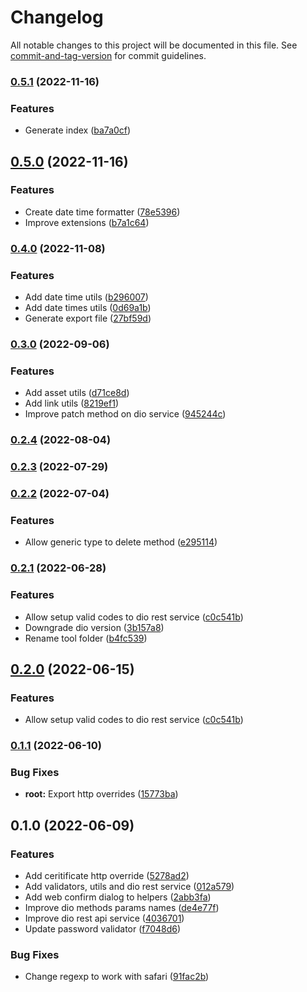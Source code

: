 # Changelog

All notable changes to this project will be documented in this file. See [commit-and-tag-version](https://github.com/absolute-version/commit-and-tag-version) for commit guidelines.

### [0.5.1](https://github.com/mrmilu/flutter_mrmilu/compare/0.5.0...0.5.1) (2022-11-16)


### Features

* Generate index ([ba7a0cf](https://github.com/mrmilu/flutter_mrmilu/commit/ba7a0cf0696da0ebd0b2b5fe648d2bde2391963b))

## [0.5.0](https://github.com/mrmilu/flutter_mrmilu/compare/0.4.0...0.5.0) (2022-11-16)


### Features

* Create date time formatter ([78e5396](https://github.com/mrmilu/flutter_mrmilu/commit/78e5396f72d8c839eebcc06385cf9621d45b66f5))
* Improve extensions ([b7a1c64](https://github.com/mrmilu/flutter_mrmilu/commit/b7a1c642b9928a022f745a1949b318cfab604296))

### [0.4.0](https://github.com/mrmilu/flutter_mrmilu/compare/0.3.0...0.4.0) (2022-11-08)


### Features

* Add date time utils ([b296007](https://github.com/mrmilu/flutter_mrmilu/commit/b2960073b136c3b3557808f4ced57eff75207169))
* Add date times utils ([0d69a1b](https://github.com/mrmilu/flutter_mrmilu/commit/0d69a1bc07d0162fd5479b7db9117124003c3455))
* Generate export file ([27bf59d](https://github.com/mrmilu/flutter_mrmilu/commit/27bf59d7ee3057df7fb43cc0870d6bb91cb37b80))

### [0.3.0](https://github.com/mrmilu/flutter_mrmilu/compare/0.2.4...0.3.0) (2022-09-06)


### Features

* Add asset utils ([d71ce8d](https://github.com/mrmilu/flutter_mrmilu/commit/d71ce8d5819d8fa94c242d9b030bec6019c6822c))
* Add link utils ([8219ef1](https://github.com/mrmilu/flutter_mrmilu/commit/8219ef12417dc6427028b2fa964ff33087237b35))
* Improve patch method on dio service ([945244c](https://github.com/mrmilu/flutter_mrmilu/commit/945244c98f6f2155e55dbbffa9ca58fbd3d39773))

### [0.2.4](https://github.com/mrmilu/flutter_mrmilu/compare/0.2.3...0.2.4) (2022-08-04)

### [0.2.3](https://github.com/mrmilu/flutter_mrmilu/compare/0.2.2...0.2.3) (2022-07-29)

### [0.2.2](https://github.com/mrmilu/flutter_mrmilu/compare/0.2.1...0.2.2) (2022-07-04)


### Features

* Allow generic type to delete method ([e295114](https://github.com/mrmilu/flutter_mrmilu/commit/e2951147ca1e13bf59521bc067c08a99e4efea5e))

### [0.2.1](https://github.com/mrmilu/flutter_mrmilu/compare/0.1.1...0.2.1) (2022-06-28)


### Features

* Allow setup valid codes to dio rest service ([c0c541b](https://github.com/mrmilu/flutter_mrmilu/commit/c0c541ba571105655db0167cd02cf386baf337f7))
* Downgrade dio version ([3b157a8](https://github.com/mrmilu/flutter_mrmilu/commit/3b157a86850565edfc3727e2841d69292de844fd))
* Rename tool folder ([b4fc539](https://github.com/mrmilu/flutter_mrmilu/commit/b4fc539e3e918591de043c5f414bfae209b8d4ba))

## [0.2.0](https://github.com/mrmilu/flutter_mrmilu/compare/0.1.1...0.2.0) (2022-06-15)


### Features

* Allow setup valid codes to dio rest service ([c0c541b](https://github.com/mrmilu/flutter_mrmilu/commit/c0c541ba571105655db0167cd02cf386baf337f7))

### [0.1.1](https://github.com/mrmilu/flutter_mrmilu/compare/0.1.0...0.1.1) (2022-06-10)


### Bug Fixes

* **root:** Export http overrides ([15773ba](https://github.com/mrmilu/flutter_mrmilu/commit/15773ba6ccc944f27565bdbbb9d9d56c261fc9d6))

## 0.1.0 (2022-06-09)


### Features

* Add ceritificate http override ([5278ad2](https://github.com/mrmilu/flutter_mrmilu/commit/5278ad2ce1613ee8ecd9d5759ffb1f6fa4bb44cb))
* Add validators, utils and dio rest service ([012a579](https://github.com/mrmilu/flutter_mrmilu/commit/012a579d4b1c21d211f971f29dd112e54ab6941a))
* Add web confirm dialog to helpers ([2abb3fa](https://github.com/mrmilu/flutter_mrmilu/commit/2abb3fab7cdf5719a3c9840fec6993cba405ba8f))
* Improve dio methods params names ([de4e77f](https://github.com/mrmilu/flutter_mrmilu/commit/de4e77fa610f4b3313aaa7f5ef0cefa1656f3d04))
* Improve dio rest api service ([4036701](https://github.com/mrmilu/flutter_mrmilu/commit/4036701cf398e75684b68bd2cf626b9dba4a8246))
* Update password validator ([f7048d6](https://github.com/mrmilu/flutter_mrmilu/commit/f7048d68dfa1da713c0ee39e195a2e0b4572d105))


### Bug Fixes

* Change regexp to work with safari ([91fac2b](https://github.com/mrmilu/flutter_mrmilu/commit/91fac2bc7375ab3552113c6f209bf40db67d4b3b))
